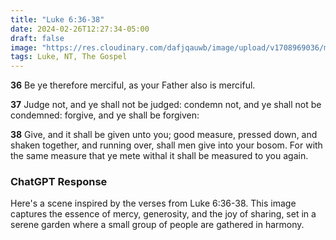 ```yaml
---
title: "Luke 6:36-38"
date: 2024-02-26T12:27:34-05:00
draft: false
image: "https://res.cloudinary.com/dafjqauwb/image/upload/v1708969036/matt419/Luke/6_36-38_o7rh1d.webp"
tags: Luke, NT, The Gospel
---
```


**36** Be ye therefore merciful, as your Father also is merciful.

**37** Judge not, and ye shall not be judged: condemn not, and ye shall not be condemned: forgive, and ye shall be forgiven:

**38** Give, and it shall be given unto you; good measure, pressed down, and shaken together, and running over, shall men give into your bosom. For with the same measure that ye mete withal it shall be measured to you again.


### ChatGPT Response

Here's a scene inspired by the verses from Luke 6:36-38. This image captures the essence of mercy, generosity, and the joy of sharing, set in a serene garden where a small group of people are gathered in harmony.

